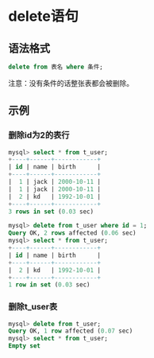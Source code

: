 # delete语句

## 语法格式

```sql
delete from 表名 where 条件;
```

注意：没有条件的话整张表都会被删除。

## 示例

### 删除id为2的表行

```sql
mysql> select * from t_user;
+----+------+------------+
| id | name | birth      |
+----+------+------------+
|  1 | jack | 2000-10-11 |
|  1 | jack | 2000-10-11 |
|  2 | kd   | 1992-10-01 |
+----+------+------------+
3 rows in set (0.03 sec)

mysql> delete from t_user where id = 1;
Query OK, 2 rows affected (0.06 sec)
mysql> select * from t_user;
+----+------+------------+
| id | name | birth      |
+----+------+------------+
|  2 | kd   | 1992-10-01 |
+----+------+------------+
1 row in set (0.03 sec)
```

### 删除t_user表

```sql
mysql> delete from t_user;
Query OK, 1 row affected (0.07 sec)
mysql> select * from t_user;
Empty set
```

